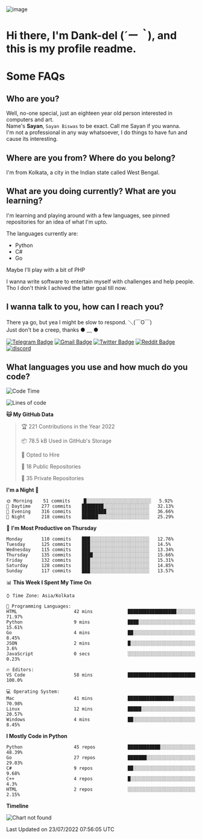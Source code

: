 ![image](https://user-images.githubusercontent.com/63096193/125182844-29f20800-e22f-11eb-8dc9-b0f2d29647bb.png)

# **Hi there, I'm Dank-del (*´ー｀*), and this is my profile readme.**
<!--  [![Profile views](https://gpvc.arturio.dev/dank-del)](https://github.com/dank-del) -->
# Some FAQs

## **Who are you?**

Well, no-one special, just an eighteen year old person interested in computers and art. \
Name's **Sayan**, `Sayan Biswas` to be exact. Call me Sayan if you wanna. \
I'm not a professional in any way whatsoever, I do things to have fun and cause its interesting.

## **Where are you from? Where do you belong?**

I'm from Kolkata, a city in the Indian state called West Bengal.

## **What are you doing currently? What are you learning?**

I'm learning and playing around with a few languages, see pinned repositories for an idea of what I'm upto.

The languages currently are:

- Python
- C#
- Go

Maybe I'll play with a bit of PHP

I wanna write software to entertain myself with challenges and help people. \
Tho I don't think I achived the latter goal till now.

<!--## **Eww, I see a weeb profile.**

Can't help it, it's the best way to hide my face on this account
> Why do people hate weebs .-.

## **Cool, what more interests you?**

My interests are quite, weird. They're scattered all over the place. \
I've been fascinated by music and have studied it since the age of 6, I've performed on stage and on air but yeah now I've been away from that. I specialize in key instruments. \
Another thing that interests me is Media Production, aka, working with audio, video and broadcasting media.

> I just like art in general. also feeds the reason of me being obsessed with Japanese drawings (⋟ ﹏ ⋞)-->

## **I wanna talk to you, how can I reach you?**

There ya go, but yea I might be slow to respond. ＼(￣O￣) \
Just don't be a creep, thanks ● ﹏ ●

[![Telegram Badge](https://img.shields.io/badge/-dank_as_fuck-1ca0f1?style=flat-square&logo=telegram&logoColor=white&link=https://t.me/dank_as_fuck)](https://t.me/dank_as_fuck)
[![Gmail Badge](https://img.shields.io/badge/-chizuru@kanojo.tk-c14438?style=flat-square&logo=Gmail&logoColor=white&link=mailto:chizuru@kanojo.tk)](mailto:chizuru@kanojo.tk)
[![Twitter Badge](https://img.shields.io/twitter/follow/TheDankDel?style=social)](https://twitter.com/TheDankDel)
[![Reddit Badge](https://img.shields.io/reddit/user-karma/combined/dank_as_fuck_?style=social)](https://www.reddit.com/user/dank_as_fuck_/)
[![discord](https://discord-md-badge.vercel.app/api/shield/506536929152466945?style=social)](https://discordapp.com/users/506536929152466945)

## **What languages you use and how much do you code?**

<!--START_SECTION:waka-->
![Code Time](http://img.shields.io/badge/Code%20Time-639%20hrs%2034%20mins-blue)

![Lines of code](https://img.shields.io/badge/From%20Hello%20World%20I%27ve%20Written-757%20Thousand%20lines%20of%20code-blue)

**🐱 My GitHub Data** 

> 🏆 221 Contributions in the Year 2022
 > 
> 📦 78.5 kB Used in GitHub's Storage 
 > 
> 💼 Opted to Hire
 > 
> 📜 18 Public Repositories 
 > 
> 🔑 35 Private Repositories  
 > 
**I'm a Night 🦉** 

```text
🌞 Morning    51 commits     █░░░░░░░░░░░░░░░░░░░░░░░░   5.92% 
🌆 Daytime    277 commits    ████████░░░░░░░░░░░░░░░░░   32.13% 
🌃 Evening    316 commits    █████████░░░░░░░░░░░░░░░░   36.66% 
🌙 Night      218 commits    ██████░░░░░░░░░░░░░░░░░░░   25.29%

```
📅 **I'm Most Productive on Thursday** 

```text
Monday       110 commits    ███░░░░░░░░░░░░░░░░░░░░░░   12.76% 
Tuesday      125 commits    ███░░░░░░░░░░░░░░░░░░░░░░   14.5% 
Wednesday    115 commits    ███░░░░░░░░░░░░░░░░░░░░░░   13.34% 
Thursday     135 commits    ████░░░░░░░░░░░░░░░░░░░░░   15.66% 
Friday       132 commits    ███░░░░░░░░░░░░░░░░░░░░░░   15.31% 
Saturday     128 commits    ███░░░░░░░░░░░░░░░░░░░░░░   14.85% 
Sunday       117 commits    ███░░░░░░░░░░░░░░░░░░░░░░   13.57%

```


📊 **This Week I Spent My Time On** 

```text
⌚︎ Time Zone: Asia/Kolkata

💬 Programming Languages: 
HTML                     42 mins             ██████████████████░░░░░░░   71.97% 
Python                   9 mins              ████░░░░░░░░░░░░░░░░░░░░░   15.61% 
Go                       4 mins              ██░░░░░░░░░░░░░░░░░░░░░░░   8.45% 
JSON                     2 mins              █░░░░░░░░░░░░░░░░░░░░░░░░   3.6% 
JavaScript               0 secs              ░░░░░░░░░░░░░░░░░░░░░░░░░   0.23%

🔥 Editors: 
VS Code                  58 mins             █████████████████████████   100.0%

💻 Operating System: 
Mac                      41 mins             █████████████████░░░░░░░░   70.98% 
Linux                    12 mins             █████░░░░░░░░░░░░░░░░░░░░   20.57% 
Windows                  4 mins              ██░░░░░░░░░░░░░░░░░░░░░░░   8.45%

```

**I Mostly Code in Python** 

```text
Python                   45 repos            ████████████░░░░░░░░░░░░░   48.39% 
Go                       27 repos            ███████░░░░░░░░░░░░░░░░░░   29.03% 
C#                       9 repos             ██░░░░░░░░░░░░░░░░░░░░░░░   9.68% 
C++                      4 repos             █░░░░░░░░░░░░░░░░░░░░░░░░   4.3% 
HTML                     2 repos             ░░░░░░░░░░░░░░░░░░░░░░░░░   2.15%

```


**Timeline**

![Chart not found](https://raw.githubusercontent.com/Dank-del/Dank-del/main/charts/bar_graph.png) 


 Last Updated on 23/07/2022 07:56:05 UTC
<!--END_SECTION:waka-->

<!--## **Can I stalk your spotify?**

Um sure.

![OwO Spotify](https://spotify-recently-played-readme.vercel.app/api?user=31fdrsslnr7nvq4ytqwtw7c4rxfm&count=5)-->
